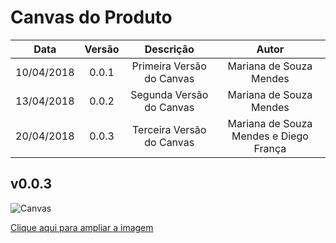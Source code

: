 # Canvas do Produto 

| Data | Versão | Descrição | Autor |
|:----:|:------:|:---------:|:-----:|
|10/04/2018|0.0.1|Primeira Versão do Canvas|Mariana de Souza Mendes|
|13/04/2018|0.0.2|Segunda Versão do Canvas| Mariana de Souza Mendes|
|20/04/2018|0.0.3|Terceira Versão do Canvas| Mariana de Souza Mendes e Diego França|


## v0.0.3

![Canvas](https://uploaddeimagens.com.br/images/001/382/375/original/product_canvas_%283%29.png?1524243631)

[Clique aqui para ampliar a imagem](https://uploaddeimagens.com.br/images/001/382/375/original/product_canvas_%283%29.png?1524243631)